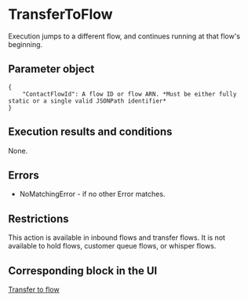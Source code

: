 # TransferToFlow<a name="flow-control-actions-transfertoflow"></a>

Execution jumps to a different flow, and continues running at that flow's beginning\. 

## Parameter object<a name="transfertoflow-parameter"></a>

```
{
    "ContactFlowId": A flow ID or flow ARN. *Must be either fully static or a single valid JSONPath identifier*
}
```

## Execution results and conditions<a name="transfertoflow-results"></a>

None\.

## Errors<a name="transfertoflow-errors"></a>
+ NoMatchingError \- if no other Error matches\.

## Restrictions<a name="transfertoflow-restrictions"></a>

This action is available in inbound flows and transfer flows\. It is not available to hold flows, customer queue flows, or whisper flows\. 

## Corresponding block in the UI<a name="transfertoflow-ui"></a>

[Transfer to flow](transfer-to-flow.md) 